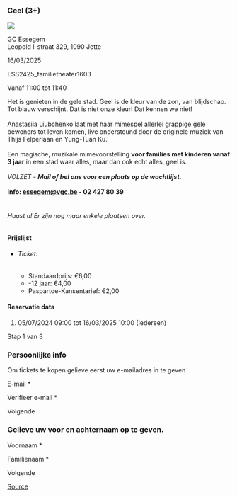 ### Geel (3+)

![](https://s3-eu-west-1.amazonaws.com/os-kwdo/prod/vgc/images/activity/6687dd996d567_Geel_3_©_Willem_Schalekamp.jpg)

GC Essegem  
Leopold I-straat 329, 1090 Jette

16/03/2025

ESS2425_familietheater1603

Vanaf 11:00 tot 11:40

Het is genieten in de gele stad. Geel is de kleur van de zon, van blijdschap. Tot blauw verschijnt. Dat is niet onze kleur! Dat kennen we niet!  
<br/>Anastasiia Liubchenko laat met haar mimespel allerlei grappige gele bewoners tot leven komen, live ondersteund door de originele muziek van Thijs Felperlaan en Yung-Tuan Ku.  
<br/>Een magische, muzikale mimevoorstelling **voor families met kinderen vanaf 3 jaar** in een stad waar alles, maar dan ook echt alles, geel is.  
<br/>*VOLZET - ***Mail of bel ons voor een plaats op de wachtlijst.****  
<br/>****Info: [essegem@vgc.be](mailto:essegem@vgc.be) - 02 427 80 39****  
<br/>

###### *Haast u! Er zijn nog maar enkele plaatsen over.*

#### Prijslijst

* ###### Ticket:
    
    * Standaardprijs: €6,00
    * \-12 jaar: €4,00
    * Paspartoe-Kansentarief: €2,00

  

#### Reservatie data

1.  05/07/2024 09:00 tot 16/03/2025 10:00 (Iedereen)

Stap 1 van 3

 

### Persoonlijke info

Om tickets te kopen gelieve eerst uw e-mailadres in te geven

  

E-mail \* 

Verifieer e-mail \* 

Volgende

### Gelieve uw voor en achternaam op te geven.

Voornaam \* 

Familienaam \* 

Volgende

[Source](https://tickets.vgc.be/ticketingActivity/subscribe/ESS2425_familietheater1603)